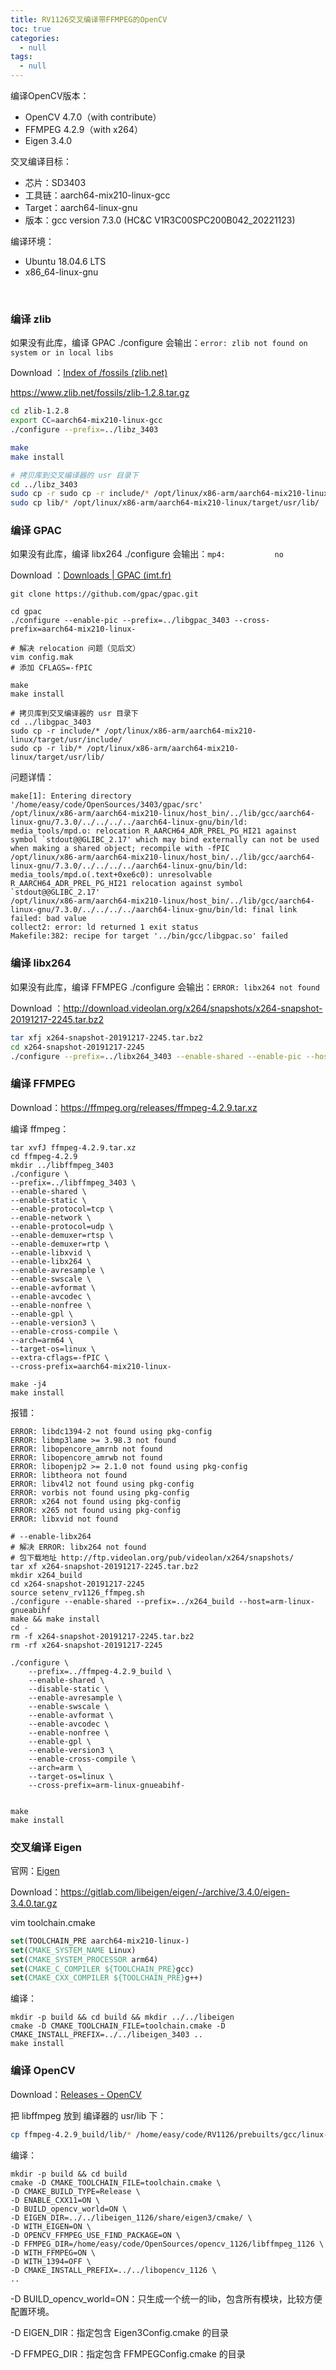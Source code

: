 ```yaml
---
title: RV1126交叉编译带FFMPEG的OpenCV
toc: true
categories:
  - null
tags:
  - null
---
```


编译OpenCV版本：

* OpenCV 4.7.0（with contribute）
* FFMPEG 4.2.9（with x264）
* Eigen 3.4.0

交叉编译目标：

* 芯片：SD3403
* 工具链：aarch64-mix210-linux-gcc
* Target：aarch64-linux-gnu
* 版本：gcc version 7.3.0 (HC&C V1R3C00SPC200B042_20221123)

编译环境：

* Ubuntu 18.04.6 LTS
* x86_64-linux-gnu

<!--more-->

<br/>

### 编译 zlib

如果没有此库，编译 GPAC ./configure 会输出：`error: zlib not found on system or in local libs`

Download ：[Index of /fossils (zlib.net)](http://www.zlib.net/fossils/)

https://www.zlib.net/fossils/zlib-1.2.8.tar.gz

```sh
cd zlib-1.2.8
export CC=aarch64-mix210-linux-gcc
./configure --prefix=../libz_3403

make
make install

# 拷贝库到交叉编译器的 usr 目录下
cd ../libz_3403
sudo cp -r sudo cp -r include/* /opt/linux/x86-arm/aarch64-mix210-linux/target/usr/include/
sudo cp lib/* /opt/linux/x86-arm/aarch64-mix210-linux/target/usr/lib/
```



### 编译 GPAC

如果没有此库，编译 libx264 ./configure 会输出：`mp4:           no`

Download ：[Downloads | GPAC (imt.fr)](https://gpac.wp.imt.fr/downloads/)

`git clone https://github.com/gpac/gpac.git`

```shell
cd gpac
./configure --enable-pic --prefix=../libgpac_3403 --cross-prefix=aarch64-mix210-linux-

# 解决 relocation 问题（见后文）
vim config.mak
# 添加 CFLAGS=-fPIC

make
make install

# 拷贝库到交叉编译器的 usr 目录下
cd ../libgpac_3403
sudo cp -r include/* /opt/linux/x86-arm/aarch64-mix210-linux/target/usr/include/
sudo cp -r lib/* /opt/linux/x86-arm/aarch64-mix210-linux/target/usr/lib/
```

问题详情：

```
make[1]: Entering directory '/home/easy/code/OpenSources/3403/gpac/src'
/opt/linux/x86-arm/aarch64-mix210-linux/host_bin/../lib/gcc/aarch64-linux-gnu/7.3.0/../../../../aarch64-linux-gnu/bin/ld: media_tools/mpd.o: relocation R_AARCH64_ADR_PREL_PG_HI21 against symbol `stdout@@GLIBC_2.17' which may bind externally can not be used when making a shared object; recompile with -fPIC
/opt/linux/x86-arm/aarch64-mix210-linux/host_bin/../lib/gcc/aarch64-linux-gnu/7.3.0/../../../../aarch64-linux-gnu/bin/ld: media_tools/mpd.o(.text+0xe6c0): unresolvable R_AARCH64_ADR_PREL_PG_HI21 relocation against symbol `stdout@@GLIBC_2.17'
/opt/linux/x86-arm/aarch64-mix210-linux/host_bin/../lib/gcc/aarch64-linux-gnu/7.3.0/../../../../aarch64-linux-gnu/bin/ld: final link failed: bad value
collect2: error: ld returned 1 exit status
Makefile:382: recipe for target '../bin/gcc/libgpac.so' failed
```



### 编译 libx264

如果没有此库，编译 FFMPEG ./configure 会输出：`ERROR: libx264 not found`

Download ：http://download.videolan.org/x264/snapshots/x264-snapshot-20191217-2245.tar.bz2

```sh
tar xfj x264-snapshot-20191217-2245.tar.bz2
cd x264-snapshot-20191217-2245
./configure --prefix=../libx264_3403 --enable-shared --enable-pic --host=aarch64-linux --cross-prefix=aarch64-mix210-linux- --enable-mp4
```



### 编译 FFMPEG

 Download：https://ffmpeg.org/releases/ffmpeg-4.2.9.tar.xz

编译 ffmpeg：

```shell
tar xvfJ ffmpeg-4.2.9.tar.xz
cd ffmpeg-4.2.9
mkdir ../libffmpeg_3403
./configure \
--prefix=../libffmpeg_3403 \
--enable-shared \
--enable-static \
--enable-protocol=tcp \
--enable-network \
--enable-protocol=udp \
--enable-demuxer=rtsp \
--enable-demuxer=rtp \
--enable-libxvid \
--enable-libx264 \
--enable-avresample \
--enable-swscale \
--enable-avformat \
--enable-avcodec \
--enable-nonfree \
--enable-gpl \
--enable-version3 \
--enable-cross-compile \
--arch=arm64 \
--target-os=linux \
--extra-cflags=-fPIC \
--cross-prefix=aarch64-mix210-linux-

make -j4
make install
```

报错：

```
ERROR: libdc1394-2 not found using pkg-config
ERROR: libmp3lame >= 3.98.3 not found
ERROR: libopencore_amrnb not found
ERROR: libopencore_amrwb not found
ERROR: libopenjp2 >= 2.1.0 not found using pkg-config
ERROR: libtheora not found
ERROR: libv4l2 not found using pkg-config
ERROR: vorbis not found using pkg-config
ERROR: x264 not found using pkg-config
ERROR: x265 not found using pkg-config
ERROR: libxvid not found
```



```shell
# --enable-libx264
# 解决 ERROR: libx264 not found
# 包下载地址 http://ftp.videolan.org/pub/videolan/x264/snapshots/
tar xf x264-snapshot-20191217-2245.tar.bz2 
mkdir x264_build
cd x264-snapshot-20191217-2245
source setenv_rv1126_ffmpeg.sh
./configure --enable-shared --prefix=../x264_build --host=arm-linux-gnueabihf
make && make install
cd -
rm -f x264-snapshot-20191217-2245.tar.bz2
rm -rf x264-snapshot-20191217-2245
```





```
./configure \
    --prefix=../ffmpeg-4.2.9_build \
    --enable-shared \
    --disable-static \
    --enable-avresample \
    --enable-swscale \
    --enable-avformat \
    --enable-avcodec \
    --enable-nonfree \
    --enable-gpl \
    --enable-version3 \
    --enable-cross-compile \
    --arch=arm \
    --target-os=linux \
    --cross-prefix=arm-linux-gnueabihf-


make
make install
```

### 交叉编译 Eigen

官网：[Eigen](https://eigen.tuxfamily.org/index.php?title=Main_Page)

Download：https://gitlab.com/libeigen/eigen/-/archive/3.4.0/eigen-3.4.0.tar.gz

vim toolchain.cmake

```cmake
set(TOOLCHAIN_PRE aarch64-mix210-linux-)
set(CMAKE_SYSTEM_NAME Linux)
set(CMAKE_SYSTEM_PROCESSOR arm64)
set(CMAKE_C_COMPILER ${TOOLCHAIN_PRE}gcc)
set(CMAKE_CXX_COMPILER ${TOOLCHAIN_PRE}g++)
```

编译：

```shell
mkdir -p build && cd build && mkdir ../../libeigen
cmake -D CMAKE_TOOLCHAIN_FILE=toolchain.cmake -D CMAKE_INSTALL_PREFIX=../../libeigen_3403 ..
make install
```



### 编译 OpenCV

 Download：[Releases - OpenCV](https://opencv.org/releases/)

把 libffmpeg 放到 编译器的 usr/lib 下：

```sh
cp ffmpeg-4.2.9_build/lib/* /home/easy/code/RV1126/prebuilts/gcc/linux-x86/arm/gcc-arm-8.3-2019.03-x86_64-arm-linux-gnueabihf/libc/usr/lib
```

编译：

```shell
mkdir -p build && cd build
cmake -D CMAKE_TOOLCHAIN_FILE=toolchain.cmake \
-D CMAKE_BUILD_TYPE=Release \
-D ENABLE_CXX11=ON \
-D BUILD_opencv_world=ON \
-D EIGEN_DIR=../../libeigen_1126/share/eigen3/cmake/ \
-D WITH_EIGEN=ON \
-D OPENCV_FFMPEG_USE_FIND_PACKAGE=ON \
-D FFMPEG_DIR=/home/easy/code/OpenSources/opencv_1126/libffmpeg_1126 \
-D WITH_FFMPEG=ON \
-D WITH_1394=OFF \
-D CMAKE_INSTALL_PREFIX=../../libopencv_1126 \
..

```

-D BUILD_opencv_world=ON：只生成一个统一的lib，包含所有模块，比较方便配置环境。

-D EIGEN_DIR：指定包含 Eigen3Config.cmake 的目录

-D FFMPEG_DIR：指定包含 FFMPEGConfig.cmake 的目录

